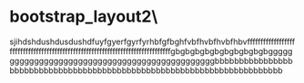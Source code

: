# bootstrap_layout2\
sjihdshdushdusdushdfuyfgyerfgyrfyrhbfgfbghfvbfhvbfhvbfhbvfffffffffffffffffffffffffffffffffffffffffffffffffffffffffffffffffffffffffffffffgbgbgbgbgbgbgbgbgbgbgggggggggggggggggggggggggggggggggggggggggggggggbbbbbbbbbbbbbbbbbbbbbbbbbbbbbbbbbbbbbbbbbbbbbbbbbbbbbbbbbbbbbbbbbbbbbbbb
